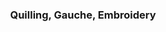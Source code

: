 ---
class: "col-sm-6 col-md-4 grid-item studio_art"
image: assets/images/portfolio/studio_art/how_to_get_over_there/008.jpg
link: "discipline/studio_art_projects.html#how_to_get_over_there"
focus: Media Exploration
name: How To Get Over There
description: The same design replicated four times across different substrate and media.
display_order: 1

divid: how_to_get_over_there
title: <h3>Quilling, Gauche, Embroidery</h3>
description_long: <p>Experiments with different materials and media.</p>
imagelinks: 
  - /assets/images/portfolio/studio_art/how_to_get_over_there/008.jpg
  - /assets/images/portfolio/studio_art/how_to_get_over_there/009.jpg
  - /assets/images/portfolio/studio_art/how_to_get_over_there/010.jpg
  - /assets/images/portfolio/studio_art/how_to_get_over_there/011.jpg
images: 
  - /assets/images/portfolio/studio_art/how_to_get_over_there/008.jpg
  - /assets/images/portfolio/studio_art/how_to_get_over_there/009.jpg
  - /assets/images/portfolio/studio_art/how_to_get_over_there/010.jpg
  - /assets/images/portfolio/studio_art/how_to_get_over_there/011.jpg
foci: 
  - Materials and Media

---